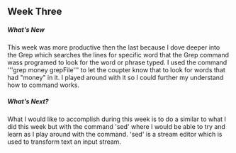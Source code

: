 ## Week Three
##### What's New
This week was more productive then the last because I dove deeper into the Grep which searches the lines for specific word that the Grep command wass programed to look for the word or phrase typed. I used the command '''grep money grepFile''' to let the coupter know that to look for words that had "money" in it. I played around with it so I could further my understand how to command works. 

##### What's Next?
What I would like to accomplish during this week is to do a similar to what I did this week but with the command 'sed' where I would be able to try and learn as I play around with the command. 'sed'  is a stream editor which is used to transform text an input stream.

